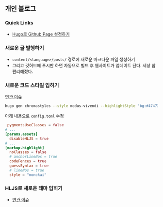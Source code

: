 ## 개인 블로그

### Quick Links
- [Hugo로 Github Page 설정하기](https://gohugo.io/hosting-and-deployment/hosting-on-github/)

### 새로운 글 발행하기
- `content/<language>/posts/` 경로에 새로운 마크다운 파일 생성하기
- 그리고 깃허브에 푸시만 하면 자동으로 빌드 후 웹사이트가 업데이트 된다. 세상 참 편리해졌다.

### 새로운 코드 스타일 입히기
[연관 이슈](https://github.com/adityatelange/hugo-PaperMod/issues/1241)

```sh
hugo gen chromastyles --style modus-vivendi --highlightStyle 'bg:#474733' > assets/css/extended/modus-vivendi.css
```

아래 내용으로 `config.toml` 수정
```toml
 pygmentsUseClasses = false
# ...
[params.assets]
  disableHLJS = true
# ...
[markup.highlight]
  noClasses = false
  # anchorLineNos = true
  codeFences = true
  guessSyntax = true
  # lineNos = true
  style = "monokai"
```

### HLJS로 새로운 테마 입히기
- [연관 이슈](https://github.com/adityatelange/hugo-PaperMod/discussions/119)